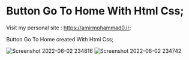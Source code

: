 # Button Go To Home With Html Css;

Visit my personal site : https://amirmohammad0.ir;

Button Go To Home created With Html Css;

![Screenshot 2022-06-02 234816](https://user-images.githubusercontent.com/74311184/171720424-24f64e43-216b-428b-ba80-87571247f55b.png)
![Screenshot 2022-06-02 234742](https://user-images.githubusercontent.com/74311184/171720427-19fb7e73-e240-4fe0-bcf5-7a2dfb253819.png)
